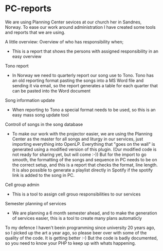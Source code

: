 # PC-reports

We are using Planning Center sevices at our church her in Sandnes, Norway. To ease our work around administration I have created some tools and reports that we are using.

A little overview:
Overview of who has responsibility when;
- This is a report that shows the persons with assigned responsibility in an easy overview

Tono report
- In Norway we need to quarterly report our song use to Tono. Tono has an old reporting format pasting the songs into a MS Word file and sending it via email, so the report generates a table for each quarter that can be pasted into the Word document

Song information update
- When reporting to Tono a special format needs to be used, so this is an easy mass song update tool

Controll of songs in the song database
- To make our work with the projector easier, we are using the Planning Center as the master for all songs and liturgy in our services, just importing everything into OpenLP. Everything that "goes on the wall" is generated using a modified version of this plugin. (Our modified code is not ready for sharing yet, but will come :-)) But for the import to go smooth, the formatting of the songs and sequence in PC needs to be on the correct setup, and this is a report that checks the format, line length. It is also possible to generate a playlist directly in Spotify if the spotify link is added to the song in PC.


Cell group admin
- This is a tool to assign cell grouo responsibilities to our services

Semester planning of services
- We are planning a 6 month semester ahead, and to make the generation of services easier, this is a tool to create many plans automaticly


To my defence I haven't beein programming since university 20 years ago, so I picked up the art a year ago, so please beer over with some of the quality of the code. It is getting better :-) But the code is badly documented, so you need to know your PHP to keep up with whats happening.
